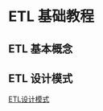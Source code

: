 # ETL 基础教程


## ETL 基本概念


## ETL 设计模式

[ETL设计模式](work/methodology/Data-Engineering/Data-Development/ETL/ETL设计模式.md)